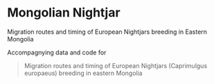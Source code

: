# Mongolian Nightjar
Migration routes and timing of European Nightjars breeding in Eastern Mongolia

Accompagnying data and code for 
> Migration routes and timing of European Nightjars (Caprimulgus europaeus) breeding in eastern Mongolia
